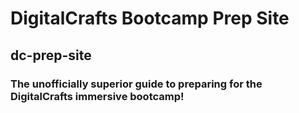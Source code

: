 # DigitalCrafts Bootcamp Prep Site

## dc-prep-site
### The unofficially superior guide to preparing for the DigitalCrafts immersive bootcamp!
